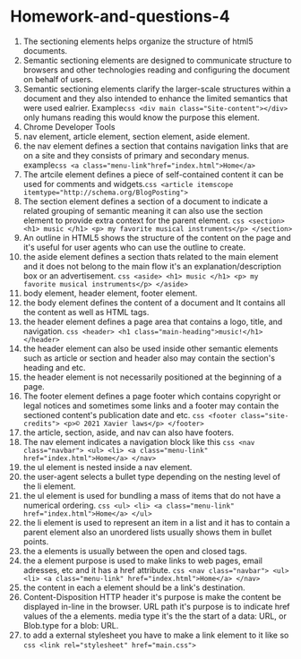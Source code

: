 # Homework-and-questions-4
1. The sectioning elements helps organize the structure of html5 documents.
2. Semantic sectioning elements are designed to communicate structure to browsers and other technologies reading and configuring the document on behalf of users.
3. Semantic sectioning elements clarify the larger-scale structures within a document and they also intended to enhance the limited semantics that were used ealrier. Example```css <div main class="Site-content"></div>``` only humans reading this would know the purpose this element.
4. Chrome Developer Tools
5. nav element, article element, section element, aside element.
6. the nav element defines a section that contains navigation links that are on a site and they consists of primary and secondary menus. example```css <a class="menu-link"href="index.html">Home</a>```
7. The artcile element defines a piece of self-contained content it can be used for comments and widgets.```css <article itemscope itemtype="http://schema.org/BlogPosting">```
8. The section element defines a section of a document to indicate a related grouping of semantic meaning it can also use the section element to provide extra context for the parent element. ```css <section> <h1> music </h1> <p> my favorite musical instruments</p> </section>```
9. An outline in HTML5 shows the structure of the content on the page and it's useful for user agents who can use the outline to create.
10. the aside element defines a section thats related to the main element and it does not belong to the main flow it's an explanation/description box or an advertisement. ```css <aside> <h1> music </h1> <p> my favorite musical instruments</p> </aside>```
11. body element, header element, footer element.
12. the body element defines the content of a document and It contains all the content as well as HTML tags.
13. the header element defines a page area that contains a logo, title, and navigation. ```css <header> <h1 class="main-heading">music!</h1> </header>```
14. the header element can also be used inside other semantic elements such as article or section and header also may contain the section's heading and etc.
15. the header element is not necessarily positioned at the beginning of a page.
16. The footer element defines a page footer which contains copyright or legal notices and sometimes some links and a footer may contain the sectioned content's publication date and etc. ```css <footer class="site-credits"> <p>© 2021 Xavier laws</p> </footer>```
17. the article, section, aside, and nav can also have footers.
18. The nav element indicates a navigation block like this ```css <nav class="navbar"> <ul> <li> <a class="menu-link" href="index.html">Home</a> </nav>```
19. the ul element is nested inside a nav element.
20. the user-agent selects a bullet type depending on the nesting level of the li element.
21. the ul element is used for bundling a mass of items that do not have a numerical ordering. ```css <ul> <li> <a class="menu-link" href="index.html">Home</a> </ul>```
22. the li element is used to represent an item in a list and it has to contain a parent element also an unordered lists usually shows them in bullet points.
23. the a elements is usually between the open and closed tags.
24. the a element purpose is used to make links to web pages, email adresses, etc and it has a href attribute.  ```css <nav class="navbar"> <ul> <li> <a class="menu-link" href="index.html">Home</a> </nav>```
25. the content in each a element should be a link's destination.
26. Content-Disposition HTTP header it's purpose is make the content be displayed in-line in the browser.
    URL path it's purpose is to indicate href values of the a elements.
    media type it's the the start of a data: URL, or Blob.type for a blob: URL.
27. to add a external stylesheet you have to make a link element to it like so ```css <link rel="stylesheet" href="main.css">```
